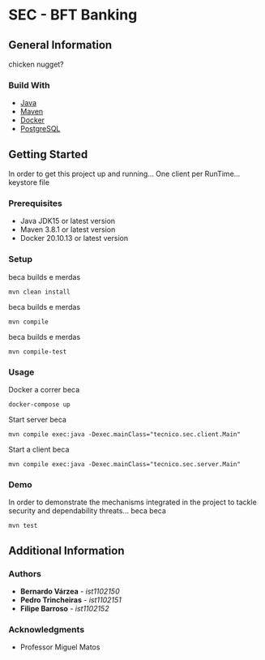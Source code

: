 # SEC - BFT Banking

## General Information

chicken nugget?

### Build With

* [Java](https://www.java.com/)
* [Maven](https://maven.apache.org/)
* [Docker](https://www.docker.com/)
* [PostgreSQL](https://www.postgresql.org/)

## Getting Started

In order to get this project up and running... One client per RunTime... keystore file

### Prerequisites

* Java JDK15 or latest version
* Maven 3.8.1 or latest version
* Docker 20.10.13 or latest version

### Setup

beca builds e merdas
```
mvn clean install
```
beca builds e merdas
```
mvn compile
```
beca builds e merdas
```
mvn compile-test
```

### Usage

Docker a correr beca
```
docker-compose up
```
Start server beca
```
mvn compile exec:java -Dexec.mainClass="tecnico.sec.client.Main"
```
Start a client beca
```
mvn compile exec:java -Dexec.mainClass="tecnico.sec.server.Main"
```

### Demo

In order to demonstrate the mechanisms integrated in the project to tackle security and dependability threats...
beca beca
```
mvn test
```

## Additional Information

### Authors

* **Bernardo Várzea** - *ist1102150*
* **Pedro Trincheiras** - *ist1102151*
* **Filipe Barroso** - *ist1102152*

### Acknowledgments

* Professor Miguel Matos